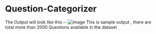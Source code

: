 # Question-Categorizer
 The Output will look like this :-
![image](https://github.com/nainaroy20/Question-Categorizer/assets/140440629/c6364254-306a-4367-892d-44e56fe1d87a)
This is sample output , there are total more than 2000 Questions available in the dataset
